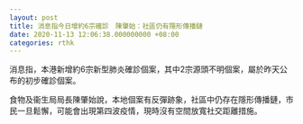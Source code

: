 ```yaml
---
layout: post
title: 消息指今日增約6宗確診　陳肇始：社區仍有隱形傳播鏈
date: 2020-11-13 12:06:38.000000000 +08:00
categories: rthk
---
```


消息指，本港新增約6宗新型肺炎確診個案，其中2宗源頭不明個案，屬於昨天公布的初步確診個案。

食物及衞生局局長陳肇始說，本地個案有反彈跡象，社區中仍存在隱形傳播鏈，市民一旦鬆懈，可能會出現第四波疫情，現時沒有空間放寬社交距離措施。
